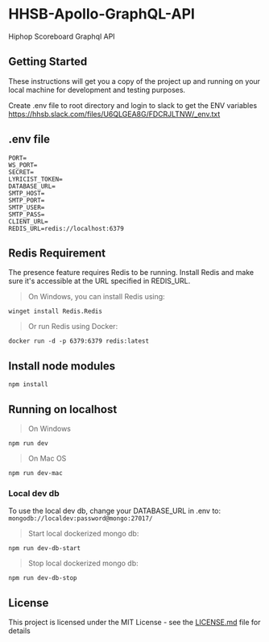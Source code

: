 # HHSB-Apollo-GraphQL-API

Hiphop Scoreboard Graphql API

## Getting Started

These instructions will get you a copy of the project up and running on your local machine for development and testing purposes.

Create .env file to root directory and login to slack to get the ENV variables https://hhsb.slack.com/files/U6QLGEA8G/FDCRJLTNW/_env.txt

## .env file
```
PORT=
WS_PORT=
SECRET=
LYRICIST_TOKEN=
DATABASE_URL=
SMTP_HOST=
SMTP_PORT=
SMTP_USER=
SMTP_PASS=
CLIENT_URL=
REDIS_URL=redis://localhost:6379
```

## Redis Requirement

The presence feature requires Redis to be running. Install Redis and make sure it's accessible at the URL specified in REDIS_URL.

> On Windows, you can install Redis using:
```
winget install Redis.Redis
```

> Or run Redis using Docker:
```
docker run -d -p 6379:6379 redis:latest
```

## Install node modules
```
npm install
```

## Running on localhost
> On Windows
```
npm run dev
```

> On Mac OS
```
npm run dev-mac
```

### Local dev db

To use the local dev db, change your DATABASE_URL in .env to: `mongodb://localdev:password@mongo:27017/`

> Start local dockerized mongo db:
```
npm run dev-db-start
```

> Stop local dockerized mongo db:
```
npm run dev-db-stop
```

## License

This project is licensed under the MIT License - see the [LICENSE.md](LICENSE.md) file for details
